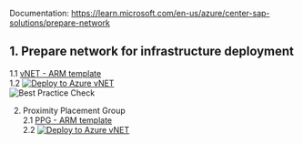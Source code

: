 Documentation: https://learn.microsoft.com/en-us/azure/center-sap-solutions/prepare-network

## 1. Prepare network for infrastructure deployment <br/>
1.1 [vNET - ARM template](https://github.com/ge-duta/azure-acp-public/tree/master/ACP-499%20SAP%20HANA%20on%20Azure/ACP-502%20Deploy%20Load%20Balancers%2C%20Proximity%20Placement%20Groups%2C%20vNets%2C%20NSGs%20and%20Subnets/vnet-subnets%20ARM)  
1.2 [![Deploy to Azure vNET](https://aka.ms/deploytoazurebutton)](https://portal.azure.com/#create/Microsoft.Template/uri/https%3A%2F%2Fraw.githubusercontent.com%2Fge-duta%2Fazure-acp-public%2Fmaster%2FACP-499%2520SAP%2520HANA%2520on%2520Azure%2FACP-502%2520Deploy%2520Load%2520Balancers%252C%2520Proximity%2520Placement%2520Groups%252C%2520vNets%252C%2520NSGs%2520and%2520Subnets%2Fvnet-subnets%2520ARM%2Fvnet-template.json)   
![Best Practice Check](https://azurequickstartsservice.blob.core.windows.net/badges/managementgroup-deployments/create-subscription/BestPracticeResult.svg)

2. Proximity Placement Group  
2.1 [PPG - ARM template](https://github.com/ge-duta/azure-acp-public/tree/master/ACP-499%20SAP%20HANA%20on%20Azure/ACP-502%20Deploy%20Load%20Balancers%2C%20Proximity%20Placement%20Groups%2C%20vNets%2C%20NSGs%20and%20Subnets/PPG-ARM)  
2.2 [![Deploy to Azure vNET](https://aka.ms/deploytoazurebutton)](https://portal.azure.com/#create/Microsoft.Template/uri/https%3A%2F%2Fraw.githubusercontent.com%2Fge-duta%2Fazure-acp-public%2Fmaster%2FACP-499%2520SAP%2520HANA%2520on%2520Azure%2FACP-502%2520Deploy%2520Load%2520Balancers%252C%2520Proximity%2520Placement%2520Groups%252C%2520vNets%252C%2520NSGs%2520and%2520Subnets%2FPPG-ARM%2FPPG-template.json)